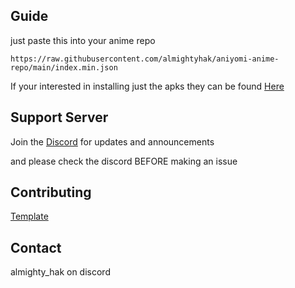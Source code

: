 ## Guide

just paste this into your anime repo 
```
https://raw.githubusercontent.com/almightyhak/aniyomi-anime-repo/main/index.min.json
```
If your interested in installing just the apks they can be found [Here](https://github.com/almightyhak/aniyomi-anime-repo)

## Support Server

Join the [Discord](https://discord.gg/vut4mmXQzU) for updates and announcements

and please check the discord BEFORE making an issue 

## Contributing

[Template](https://github.com/aniyomiorg/aniyomi-extensions/blob/master/CONTRIBUTING.md)

## Contact

almighty_hak on discord

